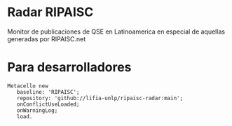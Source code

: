 # Radar RIPAISC
Monitor de publicaciones de QSE en Latinoamerica en especial de aquellas generadas por RIPAISC.net

# Para desarrolladores

```
Metacello new
   baseline: 'RIPAISC';
   repository: 'github://lifia-unlp/ripaisc-radar:main';
   onConflictUseLoaded;
   onWarningLog; 
   load.
```
